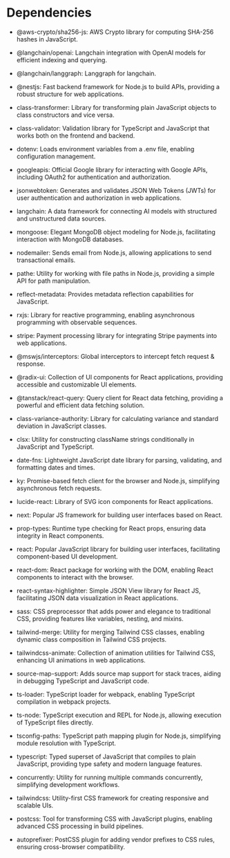 # Dependencies

- @aws-crypto/sha256-js: AWS Crypto library for computing SHA-256 hashes in JavaScript.
- @langchain/openai: Langchain integration with OpenAI models for efficient indexing and querying.
- @langchain/langgraph: Langgraph for langchain.
- @nestjs: Fast backend framework for Node.js to build APIs, providing a robust structure for web applications.
- class-transformer: Library for transforming plain JavaScript objects to class constructors and vice versa.
- class-validator: Validation library for TypeScript and JavaScript that works both on the frontend and backend.
- dotenv: Loads environment variables from a .env file, enabling configuration management.
- googleapis: Official Google library for interacting with Google APIs, including OAuth2 for authentication and authorization.
- jsonwebtoken: Generates and validates JSON Web Tokens (JWTs) for user authentication and authorization in web applications.
- langchain: A data framework for connecting AI models with structured and unstructured data sources.
- mongoose: Elegant MongoDB object modeling for Node.js, facilitating interaction with MongoDB databases.
- nodemailer: Sends email from Node.js, allowing applications to send transactional emails.
- pathe: Utility for working with file paths in Node.js, providing a simple API for path manipulation.
- reflect-metadata: Provides metadata reflection capabilities for JavaScript.
- rxjs: Library for reactive programming, enabling asynchronous programming with observable sequences.
- stripe: Payment processing library for integrating Stripe payments into web applications.

- @mswjs/interceptors: Global interceptors to intercept fetch request & response.
- @radix-ui: Collection of UI components for React applications, providing accessible and customizable UI elements.
- @tanstack/react-query: Query client for React data fetching, providing a powerful and efficient data fetching solution.
- class-variance-authority: Library for calculating variance and standard deviation in JavaScript classes.
- clsx: Utility for constructing className strings conditionally in JavaScript and TypeScript.
- date-fns: Lightweight JavaScript date library for parsing, validating, and formatting dates and times.
- ky: Promise-based fetch client for the browser and Node.js, simplifying asynchronous fetch requests.
- lucide-react: Library of SVG icon components for React applications.
- next: Popular JS framework for building user interfaces based on React.
- prop-types: Runtime type checking for React props, ensuring data integrity in React components.
- react: Popular JavaScript library for building user interfaces, facilitating component-based UI development.
- react-dom: React package for working with the DOM, enabling React components to interact with the browser.
- react-syntax-highlighter: Simple JSON View library for React JS, facilitating JSON data visualization in React applications.
- sass: CSS preprocessor that adds power and elegance to traditional CSS, providing features like variables, nesting, and mixins.
- tailwind-merge: Utility for merging Tailwind CSS classes, enabling dynamic class composition in Tailwind CSS projects.
- tailwindcss-animate: Collection of animation utilities for Tailwind CSS, enhancing UI animations in web applications.
- source-map-support: Adds source map support for stack traces, aiding in debugging TypeScript and JavaScript code.
- ts-loader: TypeScript loader for webpack, enabling TypeScript compilation in webpack projects.
- ts-node: TypeScript execution and REPL for Node.js, allowing execution of TypeScript files directly.
- tsconfig-paths: TypeScript path mapping plugin for Node.js, simplifying module resolution with TypeScript.
- typescript: Typed superset of JavaScript that compiles to plain JavaScript, providing type safety and modern language features.
- concurrently: Utility for running multiple commands concurrently, simplifying development workflows.
- tailwindcss: Utility-first CSS framework for creating responsive and scalable UIs.
- postcss: Tool for transforming CSS with JavaScript plugins, enabling advanced CSS processing in build pipelines.
- autoprefixer: PostCSS plugin for adding vendor prefixes to CSS rules, ensuring cross-browser compatibility.
